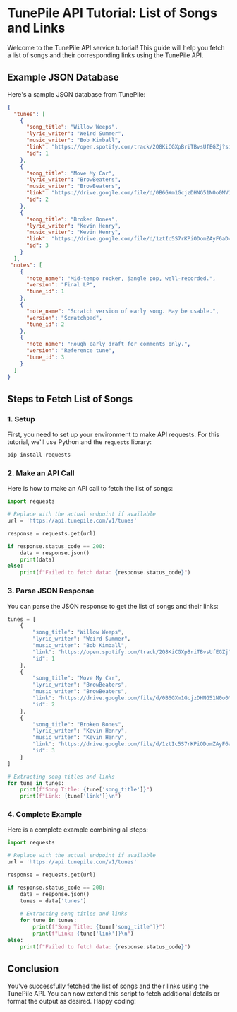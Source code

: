 # TunePile API Tutorial: List of Songs and Links

Welcome to the TunePile API service tutorial! This guide will help you fetch a list of songs and their corresponding links using the TunePile API.

## Example JSON Database

Here's a sample JSON database from TunePile:

```json
{
  "tunes": [
    {
      "song_title": "Willow Weeps",
      "lyric_writer": "Weird Summer",
      "music_writer": "Bob Kimball",
      "link": "https://open.spotify.com/track/2Q8KiCGXpBriTBvsUfEGZj?si=aaefedb294db43fc",
      "id": 1
    },
    {
      "song_title": "Move My Car",
      "lyric_writer": "BrowBeaters",
      "music_writer": "BrowBeaters",
      "link": "https://drive.google.com/file/d/0B6GXm1GcjzDHNG51N0o0MVJnV0k/view?usp=drive_link&resourcekey=0-CAqUq5rIFObWEOUj1q7xcg",
      "id": 2
    },
    {
      "song_title": "Broken Bones",
      "lyric_writer": "Kevin Henry",
      "music_writer": "Kevin Henry",
      "link": "https://drive.google.com/file/d/1ztIc5S7rKPiODomZAyF6aD407UTcD1q1/view?usp=drive_link",
      "id": 3
    }
  ],
 "notes": [
    {
      "note_name": "Mid-tempo rocker, jangle pop, well-recorded.",
      "version": "Final LP",
      "tune_id": 1      
    },
    {
      "note_name": "Scratch version of early song. May be usable.",
      "version": "Scratchpad",
      "tune_id": 2      
    },
    {
      "note_name": "Rough early draft for comments only.",
      "version": "Reference tune",
      "tune_id": 3      
    }
  ]
}
```

## Steps to Fetch List of Songs

### 1. Setup

First, you need to set up your environment to make API requests. For this tutorial, we'll use Python and the `requests` library:

```bash
pip install requests
```

### 2. Make an API Call

Here is how to make an API call to fetch the list of songs:

```python
import requests

# Replace with the actual endpoint if available
url = 'https://api.tunepile.com/v1/tunes'

response = requests.get(url)

if response.status_code == 200:
    data = response.json()
    print(data)
else:
    print(f"Failed to fetch data: {response.status_code}")
```

### 3. Parse JSON Response

You can parse the JSON response to get the list of songs and their links:

```python
tunes = [
    {
        "song_title": "Willow Weeps",
        "lyric_writer": "Weird Summer",
        "music_writer": "Bob Kimball",
        "link": "https://open.spotify.com/track/2Q8KiCGXpBriTBvsUfEGZj?si=aaefedb294db43fc",
        "id": 1
    },
    {
        "song_title": "Move My Car",
        "lyric_writer": "BrowBeaters",
        "music_writer": "BrowBeaters",
        "link": "https://drive.google.com/file/d/0B6GXm1GcjzDHNG51N0o0MVJnV0k/view?usp=drive_link&resourcekey=0-CAqUq5rIFObWEOUj1q7xcg",
        "id": 2
    },
    {
        "song_title": "Broken Bones",
        "lyric_writer": "Kevin Henry",
        "music_writer": "Kevin Henry",
        "link": "https://drive.google.com/file/d/1ztIc5S7rKPiODomZAyF6aD407UTcD1q1/view?usp=drive_link",
        "id": 3
    }
]

# Extracting song titles and links
for tune in tunes:
    print(f"Song Title: {tune['song_title']}")
    print(f"Link: {tune['link']}\n")
```

### 4. Complete Example

Here is a complete example combining all steps:

```python
import requests

# Replace with the actual endpoint if available
url = 'https://api.tunepile.com/v1/tunes'

response = requests.get(url)

if response.status_code == 200:
    data = response.json()
    tunes = data['tunes']
    
    # Extracting song titles and links
    for tune in tunes:
        print(f"Song Title: {tune['song_title']}")
        print(f"Link: {tune['link']}\n")
else:
    print(f"Failed to fetch data: {response.status_code}")
```

## Conclusion

You've successfully fetched the list of songs and their links using the TunePile API. You can now extend this script to fetch additional details or format the output as desired. Happy coding!